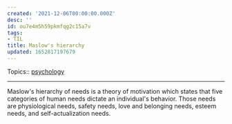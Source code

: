 ```yaml
---
created: '2021-12-06T00:00:00.000Z'
desc: ''
id: ou7e4m5h59pkmfqg2c15a7v
tags:
- TIL
title: Maslow's hierarchy
updated: 1652817197679
---
```

   
Topics::  [psychology](../topics/psychology.md)   
   
   
---   
   
Maslow's hierarchy of needs is a theory of motivation which states that five categories of human needs dictate an individual's behavior. Those needs are physiological needs, safety needs, love and belonging needs, esteem needs, and self-actualization needs.